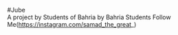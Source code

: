 #Jube<br>
A project by Students of Bahria by Bahria Students
Follow Me(https://instagram.com/samad_the_great_)
